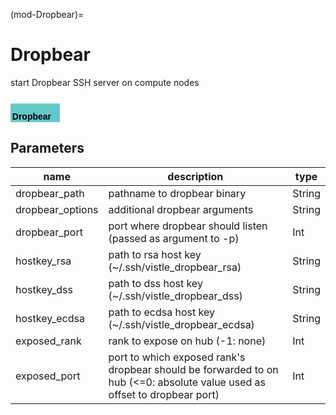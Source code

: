 (mod-Dropbear)=

# Dropbear
start Dropbear SSH server on compute nodes

<svg width="56.4em" height="4.6em" >
<style>.text { font: normal 1.0em sans-serif;}tspan{ font: italic 1.0em sans-serif;}.moduleName{ font: bold 1.0em sans-serif;}</style>
<rect x="0em" y="0.8em" width="5.64em" height="3.0em" rx="0.1em" ry="0.1em" style="fill:#64c8c8ff;" />
<text x="0.2em" y="2.6500000000000004em" class="moduleName" >Dropbear</text></svg>

## Parameters
|name|description|type|
|-|-|-|
|dropbear_path|pathname to dropbear binary|String|
|dropbear_options|additional dropbear arguments|String|
|dropbear_port|port where dropbear should listen (passed as argument to -p)|Int|
|hostkey_rsa|path to rsa host key (~/.ssh/vistle_dropbear_rsa)|String|
|hostkey_dss|path to dss host key (~/.ssh/vistle_dropbear_dss)|String|
|hostkey_ecdsa|path to ecdsa host key (~/.ssh/vistle_dropbear_ecdsa)|String|
|exposed_rank|rank to expose on hub (-1: none)|Int|
|exposed_port|port to which exposed rank's dropbear should be forwarded to on hub (<=0: absolute value used as offset to dropbear port)|Int|
